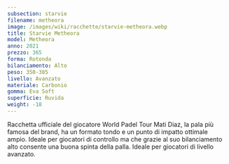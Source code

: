 ```yaml
---
subsection: starvie
filename: metheora
image: /images/wiki/racchette/starvie-metheora.webp
title: Starvie Metheora
model: Metheora
anno: 2021
prezzo: 365
forma: Rotonda
bilanciamento: Alto
peso: 350-385
livello: Avanzato
materiale: Carbonio
gomma: Eva Soft
superficie: Ruvida
weight: -18
---
```

Racchetta ufficiale del giocatore World Padel Tour Mati Diaz, la pala più famosa del brand, ha un formato tondo e un punto di impatto ottimale ampio. Ideale per giocatori di controllo ma che grazie al suo bilanciamento alto consente una buona spinta della palla. Ideale per giocatori di livello avanzato.
